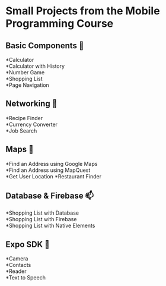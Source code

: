 # Small Projects from the Mobile Programming Course

## Basic Components :eyes:  
*Calculator  
*Calculator with History  
*Number Game  
*Shopping List  
*Page Navigation  
    
## Networking :high_brightness:  
*Recipe Finder  
*Currency Converter  
*Job Search  
    
## Maps :house_with_garden:  
*Find an Address using Google Maps  
*Find an Address using MapQuest  
*Get User Location 
*Restaurant Finder
    
## Database & Firebase :mailbox:  
*Shopping List with Database  
*Shopping List with Firebase  
*Shopping List with Native Elements
    
## Expo SDK :iphone:  
*Camera  
*Contacts  
*Reader  
*Text to Speech  
